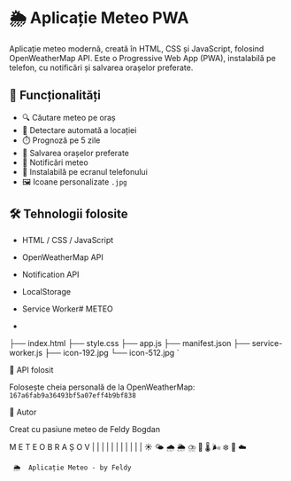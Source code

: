 # 🌦️ Aplicație Meteo PWA

Aplicație meteo modernă, creată în HTML, CSS și JavaScript, folosind OpenWeatherMap API. Este o Progressive Web App (PWA), instalabilă pe telefon, cu notificări și salvarea orașelor preferate.

## 🚀 Funcționalități

- 🔍 Căutare meteo pe oraș
- 🧭 Detectare automată a locației
- ⏱️ Prognoză pe 5 zile
- 💾 Salvarea orașelor preferate
- 🔔 Notificări meteo
- 📱 Instalabilă pe ecranul telefonului
- 🖼️ Icoane personalizate `.jpg`

## 🛠️ Tehnologii folosite

- HTML / CSS / JavaScript
- OpenWeatherMap API
- Notification API
- LocalStorage
- Service Worker# METEO

- 
├── index.html
├── style.css
├── app.js
├── manifest.json
├── service-worker.js
├── icon-192.jpg
└── icon-512.jpg
`

🔑 API folosit

Folosește cheia personală de la OpenWeatherMap:
`
167a6fab9a36493bf5a07eff4b9bf838
`

🙌 Autor

Creat cu pasiune meteo de Feldy Bogdan

M   E    T    E    O        B    R    A    Ș    O    V
|    |    |    |    |        |    |    |    |    |    |
☀️   🌤️  🌧️   🌦️  ⛈️       🌁   🌡️  🌬️  ❄️   🧭   ☁️
                                      
     🌦️  Aplicație Meteo - by Feldy
